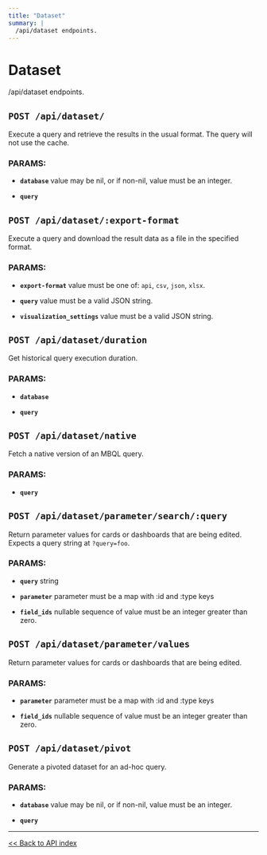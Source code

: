 ```yaml
---
title: "Dataset"
summary: |
  /api/dataset endpoints.
---
```


# Dataset

/api/dataset endpoints.

## `POST /api/dataset/`

Execute a query and retrieve the results in the usual format. The query will not use the cache.

### PARAMS:

*  **`database`** value may be nil, or if non-nil, value must be an integer.

*  **`query`**

## `POST /api/dataset/:export-format`

Execute a query and download the result data as a file in the specified format.

### PARAMS:

*  **`export-format`** value must be one of: `api`, `csv`, `json`, `xlsx`.

*  **`query`** value must be a valid JSON string.

*  **`visualization_settings`** value must be a valid JSON string.

## `POST /api/dataset/duration`

Get historical query execution duration.

### PARAMS:

*  **`database`** 

*  **`query`**

## `POST /api/dataset/native`

Fetch a native version of an MBQL query.

### PARAMS:

*  **`query`**

## `POST /api/dataset/parameter/search/:query`

Return parameter values for cards or dashboards that are being edited. Expects a query string at `?query=foo`.

### PARAMS:

*  **`query`** string

*  **`parameter`** parameter must be a map with :id and :type keys

*  **`field_ids`** nullable sequence of value must be an integer greater than zero.

## `POST /api/dataset/parameter/values`

Return parameter values for cards or dashboards that are being edited.

### PARAMS:

*  **`parameter`** parameter must be a map with :id and :type keys

*  **`field_ids`** nullable sequence of value must be an integer greater than zero.

## `POST /api/dataset/pivot`

Generate a pivoted dataset for an ad-hoc query.

### PARAMS:

*  **`database`** value may be nil, or if non-nil, value must be an integer.

*  **`query`**

---

[<< Back to API index](../api-documentation.md)